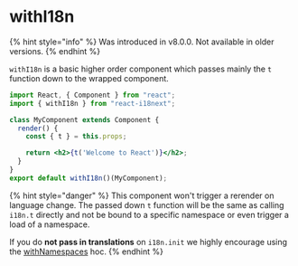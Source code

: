 # withI18n

{% hint style="info" %}
Was introduced in v8.0.0. Not available in older versions.
{% endhint %}

`withI18n` is a basic higher order component which passes mainly the `t` function down to the wrapped component.

```jsx
import React, { Component } from "react";
import { withI18n } from "react-i18next";

class MyComponent extends Component {
  render() {
    const { t } = this.props;

    return <h2>{t('Welcome to React')}</h2>;
  }
}
export default withI18n()(MyComponent);
```

{% hint style="danger" %}
This component won't trigger a rerender on language change. The passed down `t` function will be the same as calling `i18n.t` directly and not be bound to a specific namespace or even trigger a load of a namespace.

If you do **not pass in translations** on `i18n.init` we highly encourage using the [withNamespaces](withnamespaces.md) hoc.
{% endhint %}

